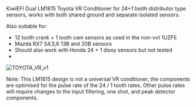 KiwiEFI Dual LM1815 Toyota VR Conditioner for 24+1 tooth distributor type sensors, works with both shared ground and separate isolated sensors.

Also suitable for:
- 12 tooth crank + 1 tooth cam sensors as used in the non-vvt 1UZFE
- Mazda RX7 S4,5,6 13B and 20B sensors
- Should also work with Honda 24 + 1 dissy sensors but not tested
- 

![TOYOTA_VR_v1](https://github.com/Neil427/KiwiEFI-ToyotaVR/assets/67580691/6198988d-7bd4-459c-b521-f22a4d1509c5)

Note: This LM1815 design is not a universal VR conditioner, the components are optimised for the pulse rate of the 24 / 1 tooth rates. 
Other pulse rates will require changes to the input filtering, one shot, and peak detector components.
